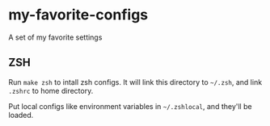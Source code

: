 # my-favorite-configs
A set of my favorite settings

## ZSH

Run `make zsh` to intall zsh configs. It will link this directory to `~/.zsh`,
and link `.zshrc` to home directory.

Put local configs like environment variables in `~/.zshlocal`, and they'll be
loaded.

